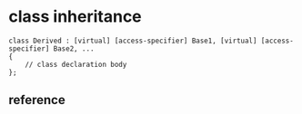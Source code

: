 # class inheritance

```
class Derived : [virtual] [access-specifier] Base1, [virtual] [access-specifier] Base2, ...
{
    // class declaration body
};
```


## reference
